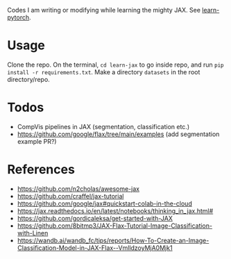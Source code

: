 Codes I am writing or modifying while learning the mighty JAX. See [learn-pytorch](https://github.com/hasibzunair/learn-pytorch).

# Usage
Clone the repo. On the terminal, `cd learn-jax` to go inside repo, and run `pip install -r requirements.txt`. Make a directory `datasets` in the root directory/repo.

# Todos
* CompVis pipelines in JAX (segmentation, classification etc.)
* https://github.com/google/flax/tree/main/examples (add segmentation example PR?)


# References
* https://github.com/n2cholas/awesome-jax
* https://github.com/craffel/jax-tutorial
* https://github.com/google/jax#quickstart-colab-in-the-cloud
* https://jax.readthedocs.io/en/latest/notebooks/thinking_in_jax.html#
* https://github.com/gordicaleksa/get-started-with-JAX
* https://github.com/8bitmp3/JAX-Flax-Tutorial-Image-Classification-with-Linen
* https://wandb.ai/wandb_fc/tips/reports/How-To-Create-an-Image-Classification-Model-in-JAX-Flax--VmlldzoyMjA0Mjk1